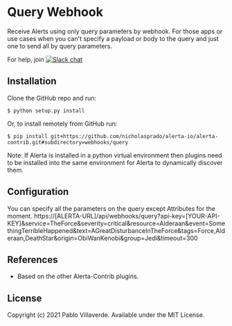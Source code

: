 Query Webhook
==============

Receive Alerts using only query parameters by webhook. For those apps or use cases when you can't specify a payload or body to the query and just one to send all by query parameters.

For help, join [![Slack chat](https://img.shields.io/badge/chat-on%20slack-blue?logo=slack)](https://slack.alerta.dev)

Installation
------------

Clone the GitHub repo and run:

    $ python setup.py install

Or, to install remotely from GitHub run:

    $ pip install git+https://github.com/nicholasprado/alerta-io/alerta-contrib.git#subdirectory=webhooks/query

Note: If Alerta is installed in a python virtual environment then plugins
need to be installed into the same environment for Alerta to dynamically
discover them.

Configuration
-------------

You can specify all the parameters on the query except Attributes for the moment.
https://[ALERTA-URL]/api/webhooks/query?api-key=[YOUR-API-KEY]&service=TheForce&severity=critical&resource=Alderaan&event=SomethingTerribleHappened&text=AGreatDisturbanceInTheForce&tags=Force,Alderaan,DeathStar&origin=ObiWanKenobi&group=Jedi&timeout=300

References
----------

  * Based on the other Alerta-Contrib plugins.

License
-------

Copyright (c) 2021 Pablo Villaverde. Available under the MIT License.
